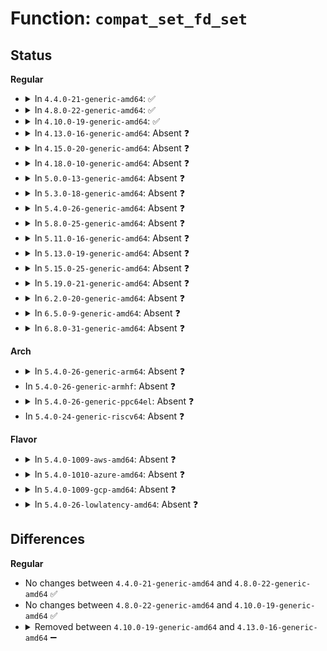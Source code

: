 # Function: <code>compat_set_fd_set</code>

## Status
<b>Regular</b>
<ul>
<li>
<details>
<summary>In <code>4.4.0-21-generic-amd64</code>: ✅</summary>

```c
int compat_set_fd_set(long unsigned int nr, compat_ulong_t * ufdset, long unsigned int * fdset)
```

```json
{
  "name": "compat_set_fd_set",
  "collision_type": "Unique Static",
  "inline_type": "No",
  "funcs": [
    {
      "addr": 18446744071581347888,
      "name": "compat_set_fd_set",
      "external": false,
      "loc": "fs/compat.c:1195",
      "file": "fs/compat.c",
      "inline": "seen, unknown",
      "caller_inline": [],
      "caller_func": [
        "fs/compat.c:compat_core_sys_select",
        "fs/compat.c:compat_core_sys_select",
        "fs/compat.c:compat_core_sys_select"
      ]
    }
  ],
  "symbols": [
    {
      "addr": 18446744071581347888,
      "name": "compat_set_fd_set",
      "section": ".text",
      "bind": "STB_LOCAL",
      "size": 129
    }
  ]
}
```
</details>
</li>
<li>
<details>
<summary>In <code>4.8.0-22-generic-amd64</code>: ✅</summary>

```c
int compat_set_fd_set(long unsigned int nr, compat_ulong_t * ufdset, long unsigned int * fdset)
```

```json
{
  "name": "compat_set_fd_set",
  "collision_type": "Unique Static",
  "inline_type": "No",
  "funcs": [
    {
      "addr": 18446744071581528720,
      "name": "compat_set_fd_set",
      "external": false,
      "loc": "fs/compat.c:1198",
      "file": "fs/compat.c",
      "inline": "seen, unknown",
      "caller_inline": [],
      "caller_func": [
        "fs/compat.c:compat_core_sys_select",
        "fs/compat.c:compat_core_sys_select",
        "fs/compat.c:compat_core_sys_select"
      ]
    }
  ],
  "symbols": [
    {
      "addr": 18446744071581528720,
      "name": "compat_set_fd_set",
      "section": ".text",
      "bind": "STB_LOCAL",
      "size": 121
    }
  ]
}
```
</details>
</li>
<li>
<details>
<summary>In <code>4.10.0-19-generic-amd64</code>: ✅</summary>

```c
int compat_set_fd_set(long unsigned int nr, compat_ulong_t * ufdset, long unsigned int * fdset)
```

```json
{
  "name": "compat_set_fd_set",
  "collision_type": "Unique Static",
  "inline_type": "No",
  "funcs": [
    {
      "addr": 18446744071581614720,
      "name": "compat_set_fd_set",
      "external": false,
      "loc": "fs/compat.c:1109",
      "file": "fs/compat.c",
      "inline": "seen, unknown",
      "caller_inline": [],
      "caller_func": [
        "fs/compat.c:compat_core_sys_select",
        "fs/compat.c:compat_core_sys_select",
        "fs/compat.c:compat_core_sys_select"
      ]
    }
  ],
  "symbols": [
    {
      "addr": 18446744071581614720,
      "name": "compat_set_fd_set",
      "section": ".text",
      "bind": "STB_LOCAL",
      "size": 121
    }
  ]
}
```
</details>
</li>
<li>
<details>
<summary>In <code>4.13.0-16-generic-amd64</code>: Absent ❓</summary>

```json
{
  "name": "compat_set_fd_set",
  "collision_type": "Unique Static",
  "inline_type": "Full",
  "funcs": [
    {
      "addr": 18446744071581373916,
      "name": "compat_set_fd_set",
      "external": false,
      "loc": "fs/select.c:1173",
      "file": "fs/select.c",
      "inline": "not declared, inlined",
      "caller_inline": [
        "fs/select.c:compat_core_sys_select",
        "fs/select.c:compat_core_sys_select",
        "fs/select.c:compat_core_sys_select"
      ],
      "caller_func": []
    }
  ],
  "symbols": []
}
```
</details>
</li>
<li>
<details>
<summary>In <code>4.15.0-20-generic-amd64</code>: Absent ❓</summary>

```json
{
  "name": "compat_set_fd_set",
  "collision_type": "Unique Static",
  "inline_type": "Full",
  "funcs": [
    {
      "addr": 18446744071581515404,
      "name": "compat_set_fd_set",
      "external": false,
      "loc": "fs/select.c:1164",
      "file": "fs/select.c",
      "inline": "not declared, inlined",
      "caller_inline": [
        "fs/select.c:compat_core_sys_select",
        "fs/select.c:compat_core_sys_select",
        "fs/select.c:compat_core_sys_select"
      ],
      "caller_func": []
    }
  ],
  "symbols": []
}
```
</details>
</li>
<li>
<details>
<summary>In <code>4.18.0-10-generic-amd64</code>: Absent ❓</summary>

```json
{
  "name": "compat_set_fd_set",
  "collision_type": "Unique Static",
  "inline_type": "Full",
  "funcs": [
    {
      "addr": 18446744071581673104,
      "name": "compat_set_fd_set",
      "external": false,
      "loc": "fs/select.c:1165",
      "file": "fs/select.c",
      "inline": "not declared, inlined",
      "caller_inline": [
        "fs/select.c:compat_core_sys_select",
        "fs/select.c:compat_core_sys_select",
        "fs/select.c:compat_core_sys_select"
      ],
      "caller_func": []
    }
  ],
  "symbols": []
}
```
</details>
</li>
<li>
<details>
<summary>In <code>5.0.0-13-generic-amd64</code>: Absent ❓</summary>

```json
{
  "name": "compat_set_fd_set",
  "collision_type": "Unique Static",
  "inline_type": "Full",
  "funcs": [
    {
      "addr": 18446744071581759392,
      "name": "compat_set_fd_set",
      "external": false,
      "loc": "fs/select.c:1177",
      "file": "fs/select.c",
      "inline": "not declared, inlined",
      "caller_inline": [
        "fs/select.c:compat_core_sys_select",
        "fs/select.c:compat_core_sys_select",
        "fs/select.c:compat_core_sys_select"
      ],
      "caller_func": []
    }
  ],
  "symbols": []
}
```
</details>
</li>
<li>
<details>
<summary>In <code>5.3.0-18-generic-amd64</code>: Absent ❓</summary>

```json
{
  "name": "compat_set_fd_set",
  "collision_type": "Unique Static",
  "inline_type": "Full",
  "funcs": [
    {
      "addr": 18446744071581877042,
      "name": "compat_set_fd_set",
      "external": false,
      "loc": "fs/select.c:1152",
      "file": "fs/select.c",
      "inline": "not declared, inlined",
      "caller_inline": [
        "fs/select.c:compat_core_sys_select",
        "fs/select.c:compat_core_sys_select",
        "fs/select.c:compat_core_sys_select"
      ],
      "caller_func": []
    }
  ],
  "symbols": []
}
```
</details>
</li>
<li>
<details>
<summary>In <code>5.4.0-26-generic-amd64</code>: Absent ❓</summary>

```json
{
  "name": "compat_set_fd_set",
  "collision_type": "Unique Static",
  "inline_type": "Full",
  "funcs": [
    {
      "addr": 18446744071581949298,
      "name": "compat_set_fd_set",
      "external": false,
      "loc": "fs/select.c:1152",
      "file": "fs/select.c",
      "inline": "not declared, inlined",
      "caller_inline": [
        "fs/select.c:compat_core_sys_select",
        "fs/select.c:compat_core_sys_select",
        "fs/select.c:compat_core_sys_select"
      ],
      "caller_func": []
    }
  ],
  "symbols": []
}
```
</details>
</li>
<li>
<details>
<summary>In <code>5.8.0-25-generic-amd64</code>: Absent ❓</summary>

```json
{
  "name": "compat_set_fd_set",
  "collision_type": "Unique Static",
  "inline_type": "Full",
  "funcs": [
    {
      "addr": 18446744071582180373,
      "name": "compat_set_fd_set",
      "external": false,
      "loc": "fs/select.c:1162",
      "file": "fs/select.c",
      "inline": "not declared, inlined",
      "caller_inline": [
        "fs/select.c:compat_core_sys_select",
        "fs/select.c:compat_core_sys_select",
        "fs/select.c:compat_core_sys_select"
      ],
      "caller_func": []
    }
  ],
  "symbols": []
}
```
</details>
</li>
<li>
<details>
<summary>In <code>5.11.0-16-generic-amd64</code>: Absent ❓</summary>

```json
{
  "name": "compat_set_fd_set",
  "collision_type": "Unique Static",
  "inline_type": "Full",
  "funcs": [
    {
      "addr": 18446744071582227611,
      "name": "compat_set_fd_set",
      "external": false,
      "loc": "fs/select.c:1168",
      "file": "fs/select.c",
      "inline": "not declared, inlined",
      "caller_inline": [
        "fs/select.c:compat_core_sys_select",
        "fs/select.c:compat_core_sys_select",
        "fs/select.c:compat_core_sys_select"
      ],
      "caller_func": []
    }
  ],
  "symbols": []
}
```
</details>
</li>
<li>
<details>
<summary>In <code>5.13.0-19-generic-amd64</code>: Absent ❓</summary>

```json
{
  "name": "compat_set_fd_set",
  "collision_type": "Unique Static",
  "inline_type": "Full",
  "funcs": [
    {
      "addr": 18446744071582253654,
      "name": "compat_set_fd_set",
      "external": false,
      "loc": "fs/select.c:1168",
      "file": "fs/select.c",
      "inline": "not declared, inlined",
      "caller_inline": [
        "fs/select.c:compat_core_sys_select",
        "fs/select.c:compat_core_sys_select",
        "fs/select.c:compat_core_sys_select"
      ],
      "caller_func": []
    }
  ],
  "symbols": []
}
```
</details>
</li>
<li>
<details>
<summary>In <code>5.15.0-25-generic-amd64</code>: Absent ❓</summary>

```json
{
  "name": "compat_set_fd_set",
  "collision_type": "Unique Static",
  "inline_type": "Full",
  "funcs": [
    {
      "addr": 18446744071582571558,
      "name": "compat_set_fd_set",
      "external": false,
      "loc": "fs/select.c:1171",
      "file": "fs/select.c",
      "inline": "not declared, inlined",
      "caller_inline": [
        "fs/select.c:compat_core_sys_select",
        "fs/select.c:compat_core_sys_select",
        "fs/select.c:compat_core_sys_select"
      ],
      "caller_func": []
    }
  ],
  "symbols": []
}
```
</details>
</li>
<li>
<details>
<summary>In <code>5.19.0-21-generic-amd64</code>: Absent ❓</summary>

```json
{
  "name": "compat_set_fd_set",
  "collision_type": "Unique Static",
  "inline_type": "Full",
  "funcs": [
    {
      "addr": 18446744071583100830,
      "name": "compat_set_fd_set",
      "external": false,
      "loc": "fs/select.c:1172",
      "file": "fs/select.c",
      "inline": "not declared, inlined",
      "caller_inline": [
        "fs/select.c:compat_core_sys_select",
        "fs/select.c:compat_core_sys_select",
        "fs/select.c:compat_core_sys_select"
      ],
      "caller_func": []
    }
  ],
  "symbols": []
}
```
</details>
</li>
<li>
<details>
<summary>In <code>6.2.0-20-generic-amd64</code>: Absent ❓</summary>

```json
{
  "name": "compat_set_fd_set",
  "collision_type": "Unique Static",
  "inline_type": "Full",
  "funcs": [
    {
      "addr": 18446744071583669054,
      "name": "compat_set_fd_set",
      "external": false,
      "loc": "fs/select.c:1172",
      "file": "fs/select.c",
      "inline": "not declared, inlined",
      "caller_inline": [
        "fs/select.c:compat_core_sys_select",
        "fs/select.c:compat_core_sys_select",
        "fs/select.c:compat_core_sys_select"
      ],
      "caller_func": []
    }
  ],
  "symbols": []
}
```
</details>
</li>
<li>
<details>
<summary>In <code>6.5.0-9-generic-amd64</code>: Absent ❓</summary>

```json
{
  "name": "compat_set_fd_set",
  "collision_type": "Unique Static",
  "inline_type": "Full",
  "funcs": [
    {
      "addr": 18446744071583886350,
      "name": "compat_set_fd_set",
      "external": false,
      "loc": "fs/select.c:1172",
      "file": "fs/select.c",
      "inline": "not declared, inlined",
      "caller_inline": [
        "fs/select.c:compat_core_sys_select",
        "fs/select.c:compat_core_sys_select",
        "fs/select.c:compat_core_sys_select"
      ],
      "caller_func": []
    }
  ],
  "symbols": []
}
```
</details>
</li>
<li>
<details>
<summary>In <code>6.8.0-31-generic-amd64</code>: Absent ❓</summary>

```json
{
  "name": "compat_set_fd_set",
  "collision_type": "Unique Static",
  "inline_type": "Full",
  "funcs": [
    {
      "addr": 18446744071584093518,
      "name": "compat_set_fd_set",
      "external": false,
      "loc": "fs/select.c:1172",
      "file": "fs/select.c",
      "inline": "not declared, inlined",
      "caller_inline": [
        "fs/select.c:compat_core_sys_select",
        "fs/select.c:compat_core_sys_select",
        "fs/select.c:compat_core_sys_select"
      ],
      "caller_func": []
    }
  ],
  "symbols": []
}
```
</details>
</li>
</ul>
<b>Arch</b>
<ul>
<li>
<details>
<summary>In <code>5.4.0-26-generic-arm64</code>: Absent ❓</summary>

```json
{
  "name": "compat_set_fd_set",
  "collision_type": "Unique Static",
  "inline_type": "Full",
  "funcs": [
    {
      "addr": 18446603336493444812,
      "name": "compat_set_fd_set",
      "external": false,
      "loc": "fs/select.c:1152",
      "file": "fs/select.c",
      "inline": "not declared, inlined",
      "caller_inline": [
        "fs/select.c:compat_core_sys_select",
        "fs/select.c:compat_core_sys_select",
        "fs/select.c:compat_core_sys_select"
      ],
      "caller_func": []
    }
  ],
  "symbols": []
}
```
</details>
</li>
<li>
In <code>5.4.0-26-generic-armhf</code>: Absent ❓
</li>
<li>
<details>
<summary>In <code>5.4.0-26-generic-ppc64el</code>: Absent ❓</summary>

```json
{
  "name": "compat_set_fd_set",
  "collision_type": "Unique Static",
  "inline_type": "Full",
  "funcs": [
    {
      "addr": 13835058055287000000,
      "name": "compat_set_fd_set",
      "external": false,
      "loc": "fs/select.c:1152",
      "file": "fs/select.c",
      "inline": "not declared, inlined",
      "caller_inline": [
        "fs/select.c:compat_core_sys_select",
        "fs/select.c:compat_core_sys_select",
        "fs/select.c:compat_core_sys_select"
      ],
      "caller_func": []
    }
  ],
  "symbols": []
}
```
</details>
</li>
<li>
In <code>5.4.0-24-generic-riscv64</code>: Absent ❓
</li>
</ul>
<b>Flavor</b>
<ul>
<li>
<details>
<summary>In <code>5.4.0-1009-aws-amd64</code>: Absent ❓</summary>

```json
{
  "name": "compat_set_fd_set",
  "collision_type": "Unique Static",
  "inline_type": "Full",
  "funcs": [
    {
      "addr": 18446744071581918034,
      "name": "compat_set_fd_set",
      "external": false,
      "loc": "fs/select.c:1152",
      "file": "fs/select.c",
      "inline": "not declared, inlined",
      "caller_inline": [
        "fs/select.c:compat_core_sys_select",
        "fs/select.c:compat_core_sys_select",
        "fs/select.c:compat_core_sys_select"
      ],
      "caller_func": []
    }
  ],
  "symbols": []
}
```
</details>
</li>
<li>
<details>
<summary>In <code>5.4.0-1010-azure-amd64</code>: Absent ❓</summary>

```json
{
  "name": "compat_set_fd_set",
  "collision_type": "Unique Static",
  "inline_type": "Full",
  "funcs": [
    {
      "addr": 18446744071581855618,
      "name": "compat_set_fd_set",
      "external": false,
      "loc": "fs/select.c:1152",
      "file": "fs/select.c",
      "inline": "not declared, inlined",
      "caller_inline": [
        "fs/select.c:compat_core_sys_select",
        "fs/select.c:compat_core_sys_select",
        "fs/select.c:compat_core_sys_select"
      ],
      "caller_func": []
    }
  ],
  "symbols": []
}
```
</details>
</li>
<li>
<details>
<summary>In <code>5.4.0-1009-gcp-amd64</code>: Absent ❓</summary>

```json
{
  "name": "compat_set_fd_set",
  "collision_type": "Unique Static",
  "inline_type": "Full",
  "funcs": [
    {
      "addr": 18446744071581909346,
      "name": "compat_set_fd_set",
      "external": false,
      "loc": "fs/select.c:1152",
      "file": "fs/select.c",
      "inline": "not declared, inlined",
      "caller_inline": [
        "fs/select.c:compat_core_sys_select",
        "fs/select.c:compat_core_sys_select",
        "fs/select.c:compat_core_sys_select"
      ],
      "caller_func": []
    }
  ],
  "symbols": []
}
```
</details>
</li>
<li>
<details>
<summary>In <code>5.4.0-26-lowlatency-amd64</code>: Absent ❓</summary>

```json
{
  "name": "compat_set_fd_set",
  "collision_type": "Unique Static",
  "inline_type": "Full",
  "funcs": [
    {
      "addr": 18446744071581978973,
      "name": "compat_set_fd_set",
      "external": false,
      "loc": "fs/select.c:1152",
      "file": "fs/select.c",
      "inline": "not declared, inlined",
      "caller_inline": [
        "fs/select.c:compat_core_sys_select",
        "fs/select.c:compat_core_sys_select",
        "fs/select.c:compat_core_sys_select"
      ],
      "caller_func": []
    }
  ],
  "symbols": []
}
```
</details>
</li>
</ul>

## Differences
<b>Regular</b>
<ul>
<li>
No changes between <code>4.4.0-21-generic-amd64</code> and <code>4.8.0-22-generic-amd64</code> ✅
</li>
<li>
No changes between <code>4.8.0-22-generic-amd64</code> and <code>4.10.0-19-generic-amd64</code> ✅
</li>
<li>
<details>
<summary>Removed between <code>4.10.0-19-generic-amd64</code> and <code>4.13.0-16-generic-amd64</code> ➖</summary>

```c
int compat_set_fd_set(long unsigned int nr, compat_ulong_t * ufdset, long unsigned int * fdset)
```
</details>
</li>
</ul>
